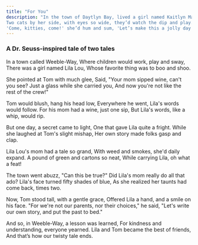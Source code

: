 ```yaml
---
title: "For You"
description: "In the town of Daytlyn Bay, lived a girl named Kaitlyn May,With buffalo dip and a crunchy chip, she'd sit and sway the day away.
Two cats by her side, with eyes so wide, they’d watch the dip and play.
'Come, kitties, come!' she’d hum and sum, 'Let’s make this a jolly day!'"
---
```

### A Dr. Seuss-inspired tale of two tales

In a town called Weeble-Way,
Where children would work, play and sway,
There was a girl named Lila Lou,
Whose favorite thing was to boo and shoo.

She pointed at Tom with much glee,
Said, "Your mom sipped wine, can't you see?
Just a glass while she carried you,
And now you're not like the rest of the crew!"

Tom would blush, hang his head low,
Everywhere he went, Lila's words would follow.
For his mom had a wine, just one sip,
But Lila's words, like a whip, would rip.

But one day, a secret came to light,
One that gave Lila quite a fright.
While she laughed at Tom's slight mishap,
Her own story made folks gasp and clap.

Lila Lou's mom had a tale so grand,
With weed and smokes, she'd daily expand.
A pound of green and cartons so neat,
While carrying Lila, oh what a feat!

The town went abuzz, "Can this be true?"
Did Lila's mom really do all that ado?
Lila's face turned fifty shades of blue,
As she realized her taunts had come back, times two.

Now, Tom stood tall, with a gentle grace,
Offered Lila a hand, and a smile on his face.
"For we're not our parents, nor their choices," he said,
"Let's write our own story, and put the past to bed."

And so, in Weeble-Way, a lesson was learned,
For kindness and understanding, everyone yearned.
Lila and Tom became the best of friends,
And that’s how our twisty tale ends.



<!-- ---
title: "Hello World"
description: 'A demo of the "Page" template and kitchen sink sample of styled elements.'
---

> Credit for the kitchen sink elements to the ["Just the Docs"](https://github.com/pmarsceill/just-the-docs) project by [pmarsceill](https://github.com/pmarsceill).

# Header 1

This is a normal paragraph following a header. GitHub is a code hosting platform for version control and collaboration. It lets you and others work together on projects from anywhere.

Text can be **bold**, _italic_, or ~~strikethrough~~.

[Link to another page](/about).

## Header 2

> This is a blockquote following a header.
>
> When something is important enough, you do it even if the odds are not in your favor.

### Header 3

```js
// Javascript code with syntax highlighting.
var fun = function lang(l) {
  dateformat.i18n = require("./lang/" + l);
  return true;
};
```

```ruby
# Ruby code with syntax highlighting
GitHubPages::Dependencies.gems.each do |gem, version|
  s.add_dependency(gem, "= #{version}")
end
```

```
Long, single-line code blocks should not wrap. They should horizontally scroll if they are too long. This line should be long enough to demonstrate this.
```

#### Header 4

- This is an unordered list following a header.
- This is an unordered list following a header.
- This is an unordered list following a header.

##### Header 5

1.  This is an ordered list following a header.
2.  This is an ordered list following a header.
3.  This is an ordered list following a header.

### There's a horizontal rule below this.

---

### Here is an unordered list:

- Item foo
- Item bar
- Item baz
- Item zip

### And an ordered list:

1.  Item one
1.  Item two
1.  Item three
1.  Item four

### And a nested list:

- level 1 item
  - level 2 item
  - level 2 item
    - level 3 item
    - level 3 item
- level 1 item
  - level 2 item
  - level 2 item
  - level 2 item
- level 1 item
  - level 2 item
  - level 2 item
- level 1 item

### Small Image

![](https://picsum.photos/200)

### Large image

![](https://picsum.photos/800/300) -->
